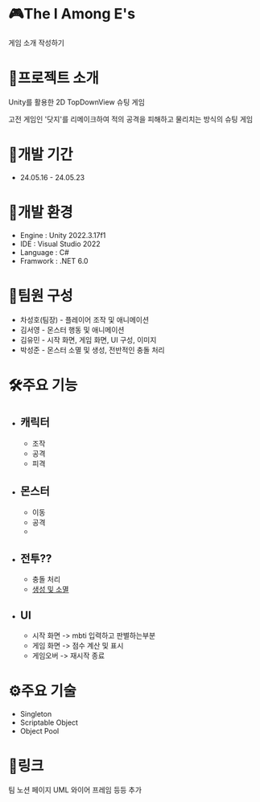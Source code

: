 # 🎮The I Among E's
게임 소개 작성하기 
# 📢프로젝트 소개
Unity를 활용한 2D TopDownView 슈팅 게임

고전 게임인 '닷지'를 리메이크하여 적의 공격을 피해하고 물리치는 방식의 슈팅 게임
# 📅개발 기간
- 24.05.16 - 24.05.23
# 📝개발 환경
- Engine : Unity 2022.3.17f1
- IDE : Visual Studio 2022
- Language : C#
- Framwork : .NET 6.0
# 🏃팀원 구성
- 차성호(팀장) - 플레이어 조작 및 애니메이션
- 김서영 - 몬스터 행동 및 애니메이션
- 김유민 - 시작 화면, 게임 화면, UI 구성, 이미지
- 박성준 - 몬스터 소멸 및 생성, 전반적인 충돌 처리
# 🛠️주요 기능
- ## 캐릭터
  - 조작
  - 공격
  - 피격
- ## 몬스터
  - 이동
  - 공격
  - 
- ## 전투??
  - 충돌 처리
  - [생성 및 소멸](https://github.com/ddun2/The-I-Among-E-s/wiki/%EB%AA%AC%EC%8A%A4%ED%84%B0-%EC%83%9D%EC%84%B1-%EB%B0%8F-%EC%86%8C%EB%A9%B8)
- ## UI
  - 시작 화면 -> mbti 입력하고 판별하는부분
  - 게임 화면 -> 점수 계산 및 표시
  - 게임오버 -> 재시작 종료

# ⚙️주요 기술
- Singleton
- Scriptable Object
- Object Pool

# 🔔링크
팀 노션 페이지
UML 와이어 프레임 등등 추가
